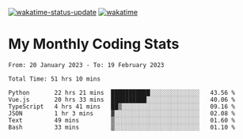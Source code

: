 [![wakatime-status-update](https://github.com/noopurphalak/noopurphalak/workflows/wakatime-status-update/badge.svg)](https://github.com/noopurphalak/noopurphalak/actions/workflows/main.yml)
[![wakatime](https://wakatime.com/badge/user/80ace140-ef40-4fdd-b8ed-f3be3d2e1aea.svg)](https://wakatime.com/@80ace140-ef40-4fdd-b8ed-f3be3d2e1aea)

# My Monthly Coding Stats

<!--START_SECTION:waka-->

```text
From: 20 January 2023 - To: 19 February 2023

Total Time: 51 hrs 10 mins

Python       22 hrs 21 mins  ███████████░░░░░░░░░░░░░░   43.56 %
Vue.js       20 hrs 33 mins  ██████████░░░░░░░░░░░░░░░   40.06 %
TypeScript   4 hrs 41 mins   ██▒░░░░░░░░░░░░░░░░░░░░░░   09.16 %
JSON         1 hr 3 mins     ▓░░░░░░░░░░░░░░░░░░░░░░░░   02.08 %
Text         49 mins         ▒░░░░░░░░░░░░░░░░░░░░░░░░   01.60 %
Bash         33 mins         ▒░░░░░░░░░░░░░░░░░░░░░░░░   01.10 %
```

<!--END_SECTION:waka-->
